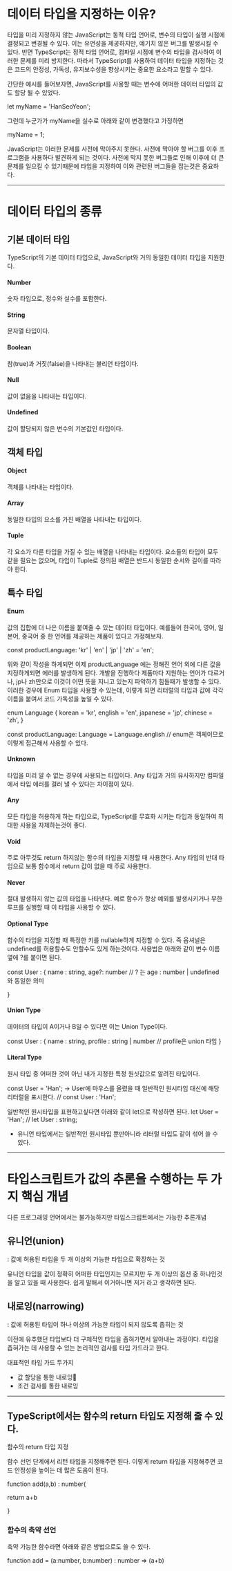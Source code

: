 # 데이터 타입을 지정하는 이유?
타입을 미리 지정하지 않는 JavaScript는 동적 타입 언어로, 변수의 타입이 실행 시점에 결정되고 변경될 수 있다. 이는 유연성을 제공하지만, 예기치 않은 버그를 발생시킬 수 있다. 
반면 TypeScript는 정적 타입 언어로, 컴파일 시점에 변수의 타입을 검사하여 이러한 문제를 미리 방지한다. 
따라서 TypeScript를 사용하여 데이터 타입을 지정하는 것은 코드의 안정성, 가독성, 유지보수성을 향상시키는 중요한 요소라고 말할 수 있다.





간단한 예시를 들어보자면, JavaScript를 사용할 때는 변수에 어떠한 데이터 타입의 값도 할당 될 수 있었다.

let myName = 'HanSeoYeon';

그런데 누군가가 myName을 실수로 아래와 같이 변경했다고 가정하면

myName = 1;

JavaScript는 이러한 문제를 사전에 막아주지 못한다. 사전에 막아야 할 버그를 이후 프로그램을 사용하다 발견하게 되는 것이다.
사전에 막지 못한 버그들로 인해 이후에 더 큰 문제를 일으킬 수 있기때문에 타입을 지정하여 이와 관련된 버그들을 잡는것은 중요하다.





------------------------------------------------------------------





# 데이터 타입의 종류 
## 기본 데이터 타입
TypeScript의 기본 데이터 타입으로, JavaScript와 거의 동일한 데이터 타입을 지원한다. 


#### Number

숫자 타입으로, 정수와 실수를 포함한다.

#### String

문자열 타입이다.

#### Boolean

참(true)과 거짓(false)을 나타내는 불리언 타입이다.

#### Null

값이 없음을 나타내는 타입이다.

#### Undefined

값이 할당되지 않은 변수의 기본값인 타입이다.





## 객체 타입
#### Object

객체를 나타내는 타입이다.

#### Array

동일한 타입의 요소를 가진 배열을 나타내는 타입이다.

#### Tuple

각 요소가 다른 타입을 가질 수 있는 배열을 나타내는 타입이다.
요소들의 타입이 모두 같을 필요는 없으며, 타입이 Tuple로 정의된 배열은 반드시 동일한 순서와 길이를 따라야 한다.





## 특수 타입
#### Enum
값의 집합에 더 나은 이름을 붙여줄 수 있는 데이터 타입이다. 
예를들어 한국어, 영어, 일본어, 중국어 중 한 언어를 제공하는 제품이 있다고 가정해보자.


const productLanguage: 'kr' | 'en' | 'jp' | 'zh' = 'en'; 


위와 같이 작성을 하게되면 이제 productLanguage 에는 정해진 언어 외에 다른 값을 지정하게되면 에러를 발생하게 된다.
개발을 진행하다 제품마다 지원하는 언어가 다르거나, jp나 zh만으로 이것이 어떤 뜻을 지니고 있는지 파악하기 힘들때가 발생할 수 있다.
이러한 경우에 Enum 타입을 사용할 수 있는데, 이렇게 되면 리터럴의 타입과 값에 각각 이름을 붙여서 코드 가독성을 높일 수 있다.


enum Language {
  korean = 'kr',
  english = 'en',
  japanese = 'jp',
  chinese = 'zh',
}

const productLanguage: Language = Language.english // enum은 객체이므로 이렇게 접근해서 사용할 수 있다.


#### Unknown

타입을 미리 알 수 없는 경우에 사용되는 타입이다.
Any 타입과 거의 유사하지만 컴파일에서 타입 에러를 걸러 낼 수 있다는 차이점이 있다. 

#### Any
모든 타입을 허용하게 하는 타입으로, TypeScript를 무효화 시키는 타입과 동일하여 최대한 사용을 자제하는것이 좋다.

#### Void

주로 아무것도 return 하지않는 함수의 타입을 지정할 때 사용한다.
Any 타입의 반대 타입으로 보통 함수에서 return 값이 없을 때 주로 사용한다.

#### Never

절대 발생하지 않는 값의 타입을 나타낸다. 
예로 함수가 항상 예외를 발생시키거나 무한 루프를 실행할 때 이 타입을 사용할 수 있다.





#### Optional Type

함수의 타입을 지정할 때 특정한 키를 nullable하게 지정할 수 있다. 즉 옵셔널은 undefined를 허용할수도 안할수도 있게 하는것이다.
사용법은 아래와 같이 변수 이름 옆에 ?를 붙이면 된다.

const User : {
  name : string,
  age?: number // ? 는 age : number | undefined 와 동일한 의미

}




#### Union Type

데이터의 타입이 A이거나 B일 수 있다면 이는 Union Type이다.

const User : {
  name : string,
  profile : string | number // profile은 union 타입
}




#### Literal Type

원시 타입 중 어떠한 것이 아닌 내가 지정한 특정 원싯값으로 알려진 타입이다.

const User = 'Han';
-> User에 마우스를 올렸을 때 일반적인 원시타입 대신에 해당 리터럴을 표시한다.
// const User : 'Han';

일반적인 원시타입을 표현하고싶다면 아래와 같이 let으로 작성하면 된다.
let User = 'Han';
// let User : string;


* 유니언 타입에서는 일반적인 원시타입 뿐만아니라 리터럴 타입도 같이 섞어 쓸 수 있다.





------------------------------------------------------------------





# 타입스크립트가 값의 추론을 수행하는 두 가지 핵심 개념
다른 프로그래밍 언어에서는 불가능하지만 타입스크립트에서는 가능한 추론개념


## 유니언(union)
: 값에 허용된 타입을 두 개 이상의 가능한 타입으로 확장하는 것

유니언 타입을 값이 정확히 어떠한 타입인지는 모르지만 두 개 이상의 옵션 중 하나인것을 알고 있을 때 사용한다.
쉽게 말해서 이거아니면 저거 라고 생각하면 된다.



## 내로잉(narrowing)
: 값에 허용된 타입이 하나 이상의 가능한 타입이 되지 않도록 좁히는 것

이전에 유추했던 타입보다 더 구체적인 타입을 좁혀가면서 알아내는 과정이다.
타입을 좁혀가는 데 사용할 수 있는 논리적인 검사를 타입 가드라고 한다.

대표적인 타입 가드 두가지
- 값 할당을 통한 내로잉
- 조건 검사를 통한 내로잉





------------------------------------------------------------------






## TypeScript에서는 함수의 return 타입도 지정해 줄 수 있다. 

함수의 return 타입 지정

함수 선언 단계에서 리턴 타입을 지정해주면 된다. 이렇게 return 타입을 지정해주면 코드 안정성을 높이는 데 많은 도움이 된다.



function add(a,b) : number{

  return a+b

}



### 함수의 축약 선언

축약 가능한 함수라면 아래와 같은 방법으로도 쓸 수 있다.

function add = (a:number, b:number) : number => (a+b)


